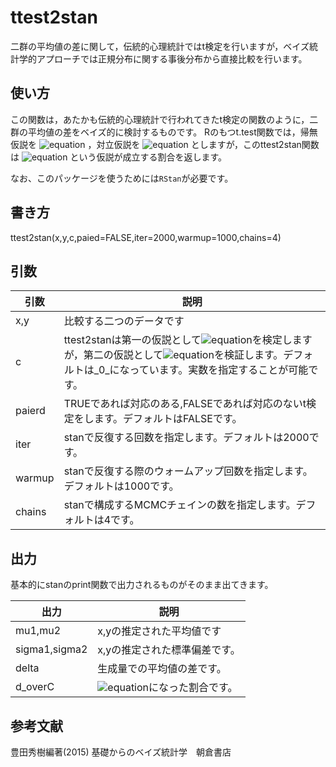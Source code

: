 # ttest2stan
二群の平均値の差に関して，伝統的心理統計ではt検定を行いますが，ベイズ統計学的アプローチでは正規分布に関する事後分布から直接比較を行います。　

## 使い方
この関数は，あたかも伝統的心理統計で行われてきたt検定の関数のように，二群の平均値の差をベイズ的に検討するものです。
Rのもつt.test関数では，帰無仮説を ![equation](http://mathurl.com/z6xhd9c) ，対立仮説を ![equation](http://mathurl.com/zf8zspr) としますが，このttest2stan関数は ![equation](http://mathurl.com/z7ecrtw) という仮説が成立する割合を返します。

なお、このパッケージを使うためには`RStan`が必要です。

## 書き方
ttest2stan(x,y,c,paied=FALSE,iter=2000,warmup=1000,chains=4)

## 引数

引数 | 説明
---- | -------------
x,y  | 比較する二つのデータです
c    | ttest2stanは第一の仮説として![equation](http://mathurl.com/z4gzrj5)を検定しますが，第二の仮説として![equation](http://mathurl.com/hh844h8)を検証します。デフォルトは_0_になっています。実数を指定することが可能です。
paierd | TRUEであれば対応のある,FALSEであれば対応のないt検定をします。デフォルトはFALSEです。
iter | stanで反復する回数を指定します。デフォルトは2000です。
warmup | stanで反復する際のウォームアップ回数を指定します。デフォルトは1000です。
chains | stanで構成するMCMCチェインの数を指定します。デフォルトは4です。

## 出力

基本的にstanのprint関数で出力されるものがそのまま出てきます。

出力 | 説明
---- | -------------
mu1,mu2 | x,yの推定された平均値です
sigma1,sigma2 | x,yの推定された標準偏差です。
delta | 生成量での平均値の差です。
d_overC | ![equation](http://mathurl.com/hh844h8)になった割合です。

## 参考文献
豊田秀樹編著(2015) 基礎からのベイズ統計学　朝倉書店

